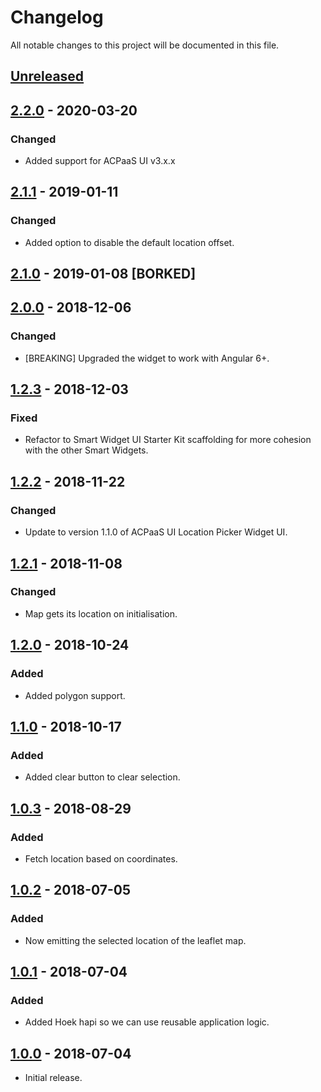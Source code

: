 # Changelog

All notable changes to this project will be documented in this file.

## [Unreleased]

<!--
"### Added" for new features.
"### Changed" for changes in existing functionality.
"### Deprecated" for soon-to-be removed features.
"### Removed" for now removed features.
"### Fixed" for any bug fixes.
"### Security" in case of vulnerabilities.
-->

## [2.2.0] - 2020-03-20

### Changed

- Added support for ACPaaS UI v3.x.x


## [2.1.1] - 2019-01-11

### Changed

- Added option to disable the default location offset.

## [2.1.0] - 2019-01-08 [BORKED]

## [2.0.0] - 2018-12-06

### Changed
- [BREAKING] Upgraded the widget to work with Angular 6+.

## [1.2.3] - 2018-12-03

### Fixed

- Refactor to Smart Widget UI Starter Kit scaffolding for more cohesion with the other Smart Widgets.

## [1.2.2] - 2018-11-22

### Changed

- Update to version 1.1.0 of ACPaaS UI Location Picker Widget UI.

## [1.2.1] - 2018-11-08

### Changed

- Map gets its location on initialisation.

## [1.2.0] - 2018-10-24

### Added

- Added polygon support.

## [1.1.0] - 2018-10-17

### Added

- Added clear button to clear selection.

## [1.0.3] - 2018-08-29

### Added

- Fetch location based on coordinates.

## [1.0.2] - 2018-07-05

### Added

- Now emitting the selected location of the leaflet map.

## [1.0.1] - 2018-07-04

### Added

- Added Hoek hapi so we can use reusable application logic.

## [1.0.0] - 2018-07-04

- Initial release.

[Unreleased]: https://github.com/digipolisantwerp/location-picker-leaflet_widget_angular/compare/v2.2.0....HEAD
[2.2.0]: https://github.com/digipolisantwerp/location-picker-leaflet_widget_angular/compare/v2.1.1...v2.2.0
[2.1.1]: https://github.com/digipolisantwerp/location-picker-leaflet_widget_angular/compare/v2.1.0...v2.1.1
[2.1.0]: https://github.com/digipolisantwerp/location-picker-leaflet_widget_angular/compare/v2.0.0...v2.1.0
[2.0.0]: https://github.com/digipolisantwerp/location-picker-leaflet_widget_angular/compare/v1.2.3...v2.0.0
[1.2.3]: https://github.com/digipolisantwerp/location-picker-leaflet_widget_angular/compare/v1.2.2...v1.2.3
[1.2.2]: https://github.com/digipolisantwerp/location-picker-leaflet_widget_angular/compare/v1.2.1...v1.2.2
[1.2.1]: https://github.com/digipolisantwerp/location-picker-leaflet_widget_angular/compare/v1.2.0...v1.2.1
[1.2.0]: https://github.com/digipolisantwerp/location-picker-leaflet_widget_angular/compare/v1.1.0...v1.2.0
[1.1.0]: https://github.com/digipolisantwerp/location-picker-leaflet_widget_angular/compare/v1.0.3...v1.1.0
[1.0.3]: https://github.com/digipolisantwerp/location-picker-leaflet_widget_angular/compare/v1.0.2...v1.0.3
[1.0.2]: https://github.com/digipolisantwerp/location-picker-leaflet_widget_angular/compare/v1.0.1...v1.0.2
[1.0.1]: https://github.com/digipolisantwerp/location-picker-leaflet_widget_angular/compare/v1.0.0...v1.0.1
[1.0.0]: https://github.com/digipolisantwerp/location-picker-leaflet_widget_angular/compare/v0.0.1...v1.0.0
